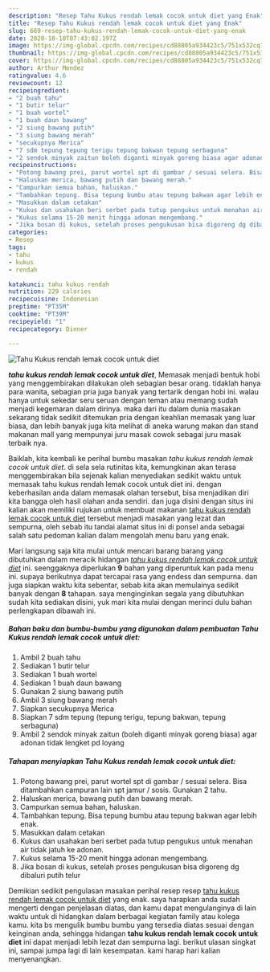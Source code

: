 ```yaml
---
description: "Resep Tahu Kukus rendah lemak cocok untuk diet yang Enak"
title: "Resep Tahu Kukus rendah lemak cocok untuk diet yang Enak"
slug: 669-resep-tahu-kukus-rendah-lemak-cocok-untuk-diet-yang-enak
date: 2020-10-10T07:43:02.197Z
image: https://img-global.cpcdn.com/recipes/cd88805a934423c5/751x532cq70/tahu-kukus-rendah-lemak-cocok-untuk-diet-foto-resep-utama.jpg
thumbnail: https://img-global.cpcdn.com/recipes/cd88805a934423c5/751x532cq70/tahu-kukus-rendah-lemak-cocok-untuk-diet-foto-resep-utama.jpg
cover: https://img-global.cpcdn.com/recipes/cd88805a934423c5/751x532cq70/tahu-kukus-rendah-lemak-cocok-untuk-diet-foto-resep-utama.jpg
author: Arthur Mendez
ratingvalue: 4.6
reviewcount: 12
recipeingredient:
- "2 buah tahu"
- "1 butir telur"
- "1 buah wortel"
- "1 buah daun bawang"
- "2 siung bawang putih"
- "3 siung bawang merah"
- "secukupnya Merica"
- "7 sdm tepung tepung terigu tepung bakwan tepung serbaguna"
- "2 sendok minyak zaitun boleh diganti minyak goreng biasa agar adonan tidak lengket pd loyang"
recipeinstructions:
- "Potong bawang prei, parut wortel spt di gambar / sesuai selera. Bisa ditambahkan campuran lain spt jamur / sosis. Gunakan 2 tahu."
- "Haluskan merica, bawang putih dan bawang merah."
- "Campurkan semua bahan, haluskan."
- "Tambahkan tepung. Bisa tepung bumbu atau tepung bakwan agar lebih enak."
- "Masukkan dalam cetakan"
- "Kukus dan usahakan beri serbet pada tutup pengukus untuk menahan air tidak jatuh ke adonan."
- "Kukus selama 15-20 menit hingga adonan mengembang."
- "Jika bosan di kukus, setelah proses pengukusan bisa digoreng dg dibaluri putih telur"
categories:
- Resep
tags:
- tahu
- kukus
- rendah

katakunci: tahu kukus rendah 
nutrition: 229 calories
recipecuisine: Indonesian
preptime: "PT35M"
cooktime: "PT39M"
recipeyield: "1"
recipecategory: Dinner

---
```



![Tahu Kukus rendah lemak cocok untuk diet](https://img-global.cpcdn.com/recipes/cd88805a934423c5/751x532cq70/tahu-kukus-rendah-lemak-cocok-untuk-diet-foto-resep-utama.jpg)

<b><i>tahu kukus rendah lemak cocok untuk diet</i></b>, Memasak menjadi bentuk hobi yang menggembirakan dilakukan oleh sebagian besar orang. tidaklah hanya para wanita, sebagian pria juga banyak yang tertarik dengan hobi ini. walau hanya untuk sekedar seru seruan dengan teman atau memang sudah menjadi kegemaran dalam dirinya. maka dari itu dalam dunia masakan sekarang tidak sedikit ditemukan pria dengan keahlian memasak yang luar biasa, dan lebih banyak juga kita melihat di aneka warung makan dan stand makanan mall yang mempunyai juru masak cowok sebagai juru masak terbaik nya.

Baiklah, kita kembali ke perihal bumbu masakan <i>tahu kukus rendah lemak cocok untuk diet</i>. di sela sela rutinitas kita, kemungkinan akan terasa menggembirakan bila sejenak kalian menyediakan sedikit waktu untuk memasak tahu kukus rendah lemak cocok untuk diet ini. dengan keberhasilan anda dalam memasak olahan tersebut, bisa menjadikan diri kita bangga oleh hasil olahan anda sendiri. dan juga disini dengan situs ini kalian akan memiliki rujukan untuk membuat makanan <u>tahu kukus rendah lemak cocok untuk diet</u> tersebut menjadi masakan yang lezat dan sempurna, oleh sebab itu tandai alamat situs ini di ponsel anda sebagai salah satu pedoman kalian dalam mengolah menu baru yang enak.




Mari langsung saja kita mulai untuk mencari barang barang yang dibutuhkan dalam meracik hidangan <u><i>tahu kukus rendah lemak cocok untuk diet</i></u> ini. seenggaknya diperlukan <b>9</b> bahan yang diperuntuk kan pada menu ini. supaya berikutnya dapat tercapai rasa yang endess dan sempurna. dan juga siapkan waktu kita sebentar, sebab kita akan memulainya sedikit banyak dengan <b>8</b> tahapan. saya menginginkan segala yang dibutuhkan sudah kita sediakan disini, yuk mari kita mulai dengan merinci dulu bahan perlengkapan dibawah ini.

<!--inarticleads1-->

##### Bahan baku dan bumbu-bumbu yang digunakan dalam pembuatan Tahu Kukus rendah lemak cocok untuk diet:

1. Ambil 2 buah tahu
1. Sediakan 1 butir telur
1. Sediakan 1 buah wortel
1. Sediakan 1 buah daun bawang
1. Gunakan 2 siung bawang putih
1. Ambil 3 siung bawang merah
1. Siapkan secukupnya Merica
1. Siapkan 7 sdm tepung (tepung terigu, tepung bakwan, tepung serbaguna)
1. Ambil 2 sendok minyak zaitun (boleh diganti minyak goreng biasa) agar adonan tidak lengket pd loyang




<!--inarticleads2-->

##### Tahapan menyiapkan Tahu Kukus rendah lemak cocok untuk diet:

1. Potong bawang prei, parut wortel spt di gambar / sesuai selera. Bisa ditambahkan campuran lain spt jamur / sosis. Gunakan 2 tahu.
1. Haluskan merica, bawang putih dan bawang merah.
1. Campurkan semua bahan, haluskan.
1. Tambahkan tepung. Bisa tepung bumbu atau tepung bakwan agar lebih enak.
1. Masukkan dalam cetakan
1. Kukus dan usahakan beri serbet pada tutup pengukus untuk menahan air tidak jatuh ke adonan.
1. Kukus selama 15-20 menit hingga adonan mengembang.
1. Jika bosan di kukus, setelah proses pengukusan bisa digoreng dg dibaluri putih telur




Demikian sedikit pengulasan masakan perihal resep resep <u>tahu kukus rendah lemak cocok untuk diet</u> yang enak. saya harapkan anda sudah mengerti dengan penjelasan diatas, dan kamu dapat mengulanginya di lain waktu untuk di hidangkan dalam berbagai kegiatan family atau kolega kamu. kita bs mengulik bumbu bumbu yang tersedia diatas sesuai dengan keinginan anda, sehingga hidangan <b>tahu kukus rendah lemak cocok untuk diet</b> ini dapat menjadi lebih lezat dan sempurna lagi. berikut ulasan singkat ini, sampai jumpa lagi di lain kesempatan. kami harap hari kalian menyenangkan.
